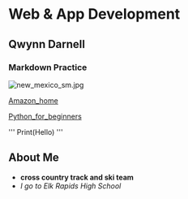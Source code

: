 # Web & App Development
## Qwynn Darnell
### Markdown Practice
![new_mexico_sm.jpg](new_mexico_sm.jpg)

[Amazon_home](https://www.amazon.com/)

[Python_for_beginners](https://www.youtube.com/watch?v=kqtD5dpn9C8)

'''
Print(Hello)
'''

## About Me 
- **cross country track and ski team**
- *I go to Elk Rapids High School*
